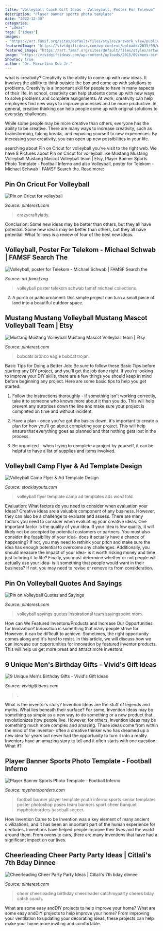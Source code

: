 ```yaml
---
title: "Volleyball Coach Gift Ideas - Volleyball, Poster For Telekom"
description: "Player banner sports photo template"
date: "2022-12-30"
categories:
- "ideas"
tags: ["ideas"]
images:
- "https://art.famsf.org/sites/default/files/styles/artwork_view/public/artwork/schwab/9187330237640095.jpg?itok=uwx-zN7s"
featuredImage: "https://vividgiftideas.com/wp-content/uploads/2015/09/mens-birthday-gifts.jpg"
featured_image: "https://art.famsf.org/sites/default/files/styles/artwork_view/public/artwork/schwab/9187330237640095.jpg?itok=uwx-zN7s"
image: "https://vividgiftideas.com/wp-content/uploads/2015/09/mens-birthday-gifts.jpg"
ShowToc: true
author: "Dr. Marcelina Kub Jr."
---
```



what is creativity?
Creativity is the ability to come up with new ideas. It involves the ability to think outside the box and come up with solutions to problems.
Creativity is a important skill for people to have in many aspects of their life. In school, creativity can help students come up with new ways to solve problems and complete assignments. At work, creativity can help employees find new ways to improve processes and be more productive. In general, creative thinking can help people come up with original solutions to everyday challenges.

While some people may be more creative than others, everyone has the ability to be creative. There are many ways to increase creativity, such as brainstorming, taking breaks, and exposing yourself to new experiences. By increasing your creativity, you can open up new possibilities in your life.

	

		
searching about Pin on Cricut for volleyball you've visit to the right web. We have 8 Pictures about Pin on Cricut for volleyball like Mustang Mustang Volleyball Mustang Mascot Volleyball team | Etsy, Player Banner Sports Photo Template - Football Inferno and also Volleyball, poster for Telekom - Michael Schwab | FAMSF Search the. Read more:
		
    
## Pin On Cricut For Volleyball

<img loading=lazy src="https://i.pinimg.com/736x/ab/59/c8/ab59c8ac25286a96199bcab6b1c7f806.jpg" onerror="this.onerror=null;this.src='https://tse3.mm.bing.net/th?id=OIP.ZnS2qu9nDdOFuashFEfvhgHaFu&amp;pid=15.1';" alt="Pin on Cricut for volleyball">

_Source: pinterest.com_

>crazycraftylady. 

	

Conclusion: Some new ideas may be better than others, but they all have potential.
Some new ideas may be better than others, but they all have potential. What follows is a review of four of the best new ideas.

    
## Volleyball, Poster For Telekom - Michael Schwab | FAMSF Search The

<img loading=lazy src="https://art.famsf.org/sites/default/files/styles/artwork_view/public/artwork/schwab/9187330237640095.jpg?itok=uwx-zN7s" onerror="this.onerror=null;this.src='https://tse3.mm.bing.net/th?id=OIP.28MbNSx-tzjJy1ICsNILIAAAAA&amp;pid=15.1';" alt="Volleyball, poster for Telekom - Michael Schwab | FAMSF Search the">

_Source: art.famsf.org_

>volleyball poster telekom schwab famsf michael collections. 

	

2. A porch or patio ornament: this simple project can turn a small piece of land into a beautiful outdoor space. 

    
## Mustang Mustang Volleyball Mustang Mascot Volleyball Team | Etsy

<img loading=lazy src="https://i.pinimg.com/736x/92/5d/3d/925d3d27184f63c07eef8bf54792a7ba.jpg" onerror="this.onerror=null;this.src='https://tse2.mm.bing.net/th?id=OIP.g58eX2p6jsxdY2RZsq6CKQHaGB&amp;pid=15.1';" alt="Mustang Mustang Volleyball Mustang Mascot Volleyball team | Etsy">

_Source: pinterest.com_

>bobcats bronco eagle bobcat trojan. 

	

Basic Tips for Doing a Better Job: Be sure to follow these Basic Tips before starting any DIY project, and you'll get the job done right.
If you're looking to improve your DIY skills, there are a few things you should keep in mind before beginning any project. Here are some basic tips to help you get started: 
1) Follow the instructions thoroughly - if something isn't working correctly, take it to someone who knows more about it than you do. This will help prevent any surprises down the line and make sure your project is completed on time and without incident. 

2) Have a plan - once you've got the basics down, it's important to create a plan for how you'll go about completing your project. This will help ensure that everything goes as planned and that nothing gets lost in the process. 

3) Be organized - when trying to complete a project by yourself, it can be helpful to have a list of supplies and items involved.

    
## Volleyball Camp Flyer &amp; Ad Template Design

<img loading=lazy src="http://www.stocklayouts.com/images/superviews/SF0260701-S.jpg" onerror="this.onerror=null;this.src='https://tse1.mm.bing.net/th?id=OIP._LgfF98uTeF_GH5fvggDwQHaEl&amp;pid=15.1';" alt="Volleyball Camp Flyer &amp; Ad Template Design">

_Source: stocklayouts.com_

>volleyball flyer template camp ad templates ads word fold. 

	

Evaluation: What factors do you need to consider when evaluation your Ideas?
Creative ideas are a valuable component of any business. However, they can also be a challenge to evaluate and assess. There are many factors you need to consider when evaluating your creative ideas. 
One important factor is the quality of your idea. If your idea is low quality, it will likely not be accepted by potential customers or partners. You must also consider the feasibility of your idea- does it actually have a chance of happening? If not, you may need to rethink your pitch and make sure the idea has enough potential to overcome any challenges. Additionally, you should measure the impact of your idea- is it worth risking money and time just to bring it to life? Finally, you must determine whether or not people will actually use your idea- is it something that people would want in their business? If not, you may need to revise or remove its from consideration.

    
## Pin On Volleyball Quotes And Sayings

<img loading=lazy src="https://i.pinimg.com/736x/51/d9/1d/51d91da3ca7b3a382c2e022ae538d38a.jpg" onerror="this.onerror=null;this.src='https://tse4.mm.bing.net/th?id=OIP.c_zkc7Kc2oJWYC7L7aURkwHaLG&amp;pid=15.1';" alt="Pin on Volleyball Quotes and Sayings">

_Source: pinterest.com_

>volleyball sayings quotes inspirational team sayingspoint mom. 

	

How can We Featured Inventors/Products and Increase Our Opportunities for Innovation?
Innovation is something that many people strive for. However, it can be difficult to achieve. Sometimes, the right opportunity comes along and it's hard to resist. In this article, we will discuss how we can increase our opportunities for innovation by featured inventor products. This will help us get more press and attract more investors.

    
## 9 Unique Men&#039;s Birthday Gifts - Vivid&#039;s Gift Ideas

<img loading=lazy src="https://vividgiftideas.com/wp-content/uploads/2015/09/mens-birthday-gifts.jpg" onerror="this.onerror=null;this.src='https://tse1.mm.bing.net/th?id=OIP.iNMI6TH6o3sCBxKx43gSwgHaKV&amp;pid=15.1';" alt="9 Unique Men&#039;s Birthday Gifts - Vivid&#039;s Gift Ideas">

_Source: vividgiftideas.com_

>. 

	

What is the inventor’s story?
Invention Ideas are the stuff of legends and myths. What lies beneath their surface? For some, Invention Ideas may be something as simple as a new way to do something or a new product that revolutionizes how people live. However, for others, Invention Ideas may be something much more complex and amazing. These ideas come from within the mind of the inventor- often a creative thinker who has dreamed up a new idea for years but never had the opportunity to turn it into a reality. Inventors have an amazing story to tell and it often starts with one question: What if?

    
## Player Banner Sports Photo Template - Football Inferno

<img loading=lazy src="http://cdn3.bigcommerce.com/s-jdhnct1/products/461/images/1232/football_inferno_48x72_banner__75023.1462976600.500.625.jpg?c=2" onerror="this.onerror=null;this.src='https://tse1.mm.bing.net/th?id=OIP.EpE08JquxTvRl3lCxv1mogAAAA&amp;pid=15.1';" alt="Player Banner Sports Photo Template - Football Inferno">

_Source: myphotoborders.com_

>football banner player template youth inferno sports senior templates poster photoshop poses team banners sport cheer banquet myphotoborders baseball soccer. 

	

How Invention Came to be
Invention was a key element of many ancient civilizations, and it has been an important part of the human experience for centuries. Inventions have helped people improve their lives and the world around them. From ovens to cars, there are many inventions that have had a significant impact on our lives.

    
## Cheerleading Cheer Party Party Ideas | Citlali&#039;s 7th Bday Dinnee

<img loading=lazy src="https://i.pinimg.com/736x/bf/76/6a/bf766ae154ee73762a44ec05339ef1ed--cheer-birthday-gymnastics-birthday.jpg?b=t" onerror="this.onerror=null;this.src='https://tse1.mm.bing.net/th?id=OIP.HVByh6vSY6_apjG45deaogHaJ3&amp;pid=15.1';" alt="Cheerleading Cheer Party Party Ideas | Citlali&#039;s 7th bday dinnee">

_Source: pinterest.com_

>cheer cheerleading birthday cheerleader catchmyparty cheers bday catch coach. 

	

What are some easy andDIY projects to help improve your home?
What are some easy andDIY projects to help improve your home? From improving your ventilation to updating your decorating ideas, these projects can help make your home more inviting and comfortable.

